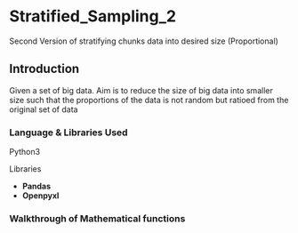 # Stratified_Sampling_2
Second Version of stratifying chunks data into desired size (Proportional)

## Introduction
Given a set of big data. Aim is to reduce the size of big data into smaller size such that the proportions of the data is not random but ratioed from the original set of data


### Language & Libraries Used
Python3

Libraries
<br>
- **Pandas** <br>
- **Openpyxl**


### Walkthrough of Mathematical functions

